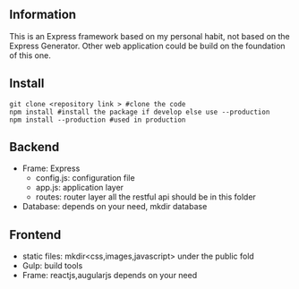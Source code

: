## Information
This is an Express framework based on my personal habit, not based on the Express Generator.
Other web application could be build on the foundation of this one.

## Install
```
git clone <repository link > #clone the code
npm install #install the package if develop else use --production
npm install --production #used in production
```
## Backend
* Frame: Express
  * config.js: configuration file
  * app.js: application layer
  * routes: router layer all the restful api should be in this folder
* Database: depends on your need, mkdir database

## Frontend
* static files: mkdir<css,images,javascript> under the public fold
* Gulp: build tools
* Frame: reactjs,augularjs depends on your need

